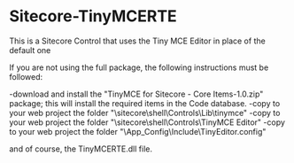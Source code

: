 # Sitecore-TinyMCERTE
This is a Sitecore Control that uses the Tiny MCE Editor in place of the default one

If you are not using the full package, the following instructions must be followed:

-download and install the "TinyMCE for Sitecore - Core Items-1.0.zip" package; this will install the required items in the Code database.
-copy to your web project the folder "\sitecore\shell\Controls\Lib\tinymce"
-copy to your web project the folder "\sitecore\shell\Controls\TinyMCE Editor"
-copy to your web project the folder "\App_Config\Include\TinyEditor.config"

and of course, the TinyMCERTE.dll file.
